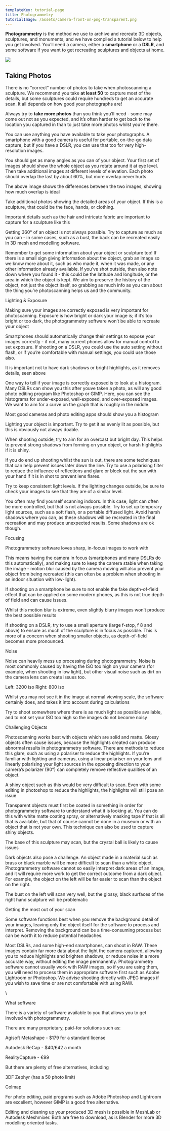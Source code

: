 ```yaml
---
templateKey: tutorial-page
title: Photogrammetry
tutorialImage: /assets/camera-front-on-png-transparent.png
---
```

**Photogrammetry** is the method we use to archive and recreate 3D objects, sculptures, and monuments, and we have compiled a tutorial below to help you get involved. You’ll need a camera, either a **smartphone** or a **DSLR**, and some software if you want to get recreating sculptures and objects at home. 

![](/assets/asset-1-2x.png)

## Taking Photos

There is no “correct” number of photos to take when photoscanning a sculpture. We recommend you take **at least 50** to capture most of the details, but some sculptures could require hundreds to get an accurate scan. It all depends on how good your photographs are!

Always try to **take more photos** than you think you’ll need - some may come out not as you expected, and it’s often harder to get back to the location you captured in than to just take more photos whilst you’re there.

You can use anything you have available to take your photographs. A smartphone with a good camera is useful for portable, on-the-go data capture, but if you have a DSLR, you can use that too for very high-resolution images.

You should get as many angles as you can of your object. Your first set of images should show the whole object as you rotate around it at eye level. Then take additional images at different levels of elevation. Each photo should overlap the last by about 60%, but more overlap never hurts.

The above image shows the differences between the two images, showing how much overlap is ideal

Take additional photos showing the detailed areas of your object. If this is a sculpture, that could be the face, hands, or clothing.

Important details such as the hair and intricate fabric are important to capture for a sculpture like this

Getting 360° of an object is not always possible. Try to capture as much as you can - in some cases, such as a bust, the back can be recreated easily in 3D mesh and modelling software.

Remember to get some information about your object or sculpture too! If there is a small sign giving information about the object, grab an image so we know more about it, such as who made it, when it was made, or any other information already available. If you’ve shot outside, then also note down where you found it - this could be the latitude and longitude, or the area in which the object is kept. We aim to preserve the history of the object, not just the object itself, so grabbing as much info as you can about the thing you’re photoscanning helps us and the community. 

Lighting & Exposure

Making sure your images are correctly exposed is very important for photoscanning. Exposure is how bright or dark your image is; if it’s too bright or too dark, the photogrammetry software won’t be able to recreate your object

Smartphones should automatically change their settings to expose your images correctly - if not, many current phones allow for manual control to set exposure. If shooting on a DSLR, you could use the auto setting without flash, or if you’re comfortable with manual settings, you could use those also.

It is important not to have dark shadows or bright highlights, as it removes details, seen above

One way to tell if your image is correctly exposed is to look at a histogram. Many DSLRs can show you this after youve taken a photo, as will any good photo editing program like Photoshop or GIMP. Here, you can see the histograms for under-exposed, well-exposed, and over-exposed images. We want to aim for a curve on the graph that is roughly in the middle.

Most good cameras and photo editing apps should show you a histogram

Lighting your object is important. Try to get it as evenly lit as possible, but this is obviously not always doable.

When shooting outside, try to aim for an overcast but bright day. This helps to prevent strong shadows from forming on your object, or harsh highlights if it is shiny.

If you do end up shooting whilst the sun is out, there are some techniques that can help prevent issues later down the line. Try to use a polarising filter to reduce the influence of reflections and glare or block out the sun with your hand if it is in shot to prevent lens flares.

Try to keep consistent light levels. If the lighting changes outside, be sure to check your images to see that they are of a similar level.

You often may find yourself scanning indoors. In this case, light can often be more controlled, but that is not always possible. Try to set up temporary light sources, such as a soft flash, or a portable diffused light. Avoid harsh shadows where you can, as these shadows will be recreated in the final recreation and may produce unexpected results. Some shadows are ok though.

Focusing

Photogrammetry software loves sharp, in-focus images to work with

This means having the camera in focus (smartphones and many DSLRs do this automatically), and making sure to keep the camera stable when taking the image - motion blur caused by the camera moving will also prevent your object from being recreated (this can often be a problem when shooting in an indoor situation with low-light).

If shooting on a smartphone be sure to not enable the fake depth-of-field effect that can be applied on some modern phones, as this is not true depth of field and can cause issues.

Whilst this motion blur is extreme, even slightly blurry images won’t produce the best possible results

If shooting on a DSLR, try to use a small aperture (large f-stop, f 8 and above) to ensure as much of the sculpture is in focus as possible. This is more of a concern when shooting smaller objects, as depth-of-field becomes more pronounced.

Noise

Noise can heavily mess up processing during photogrammetry. Noise is most commonly caused by having the ISO too high on your camera (for example, when shooting in low light), but other visual noise such as dirt on the camera lens can create issues too.

Left: 3200 iso Right: 800 iso 

Whilst you may not see it in the image at normal viewing scale, the software certainly does, and takes it into account during calculations

Try to shoot somewhere where there is as much light as possible available, and to not set your ISO too high so the images do not become noisy

Challenging Objects

Photoscanning works best with objects which are solid and matte. Glossy objects often cause issues, because the highlights created can produce abnormal results in photogrammetry software. There are methods to reduce this glare, such as using a polariser to reduce the highlights. If you’re familiar with lighting and cameras, using a linear polariser on your lens and linearly polarising your light sources in the opposing direction to your camera’s polarizer (90°) can completely remove reflective qualities of an object.

A shiny object such as this would be very difficult to scan. Even with some editing in photoshop to reduce the highlights, the highlights will still pose an issue 

Transparent objects must first be coated in something in order for photogrammetry software to understand what it is looking at. You can do this with white matte coating spray, or alternatively masking tape if that is all that is available, but that of course cannot be done in a museum or with an object that is not your own. This technique can also be used to capture shiny objects.

The base of this sculpture may scan, but the crystal ball is likely to cause issues 

Dark objects also pose a challenge. An object made in a material such as brass or black marble will be more difficult to scan than a white object. Photogrammetry software cannot so easily interpret dark areas of an image, and it will require more work to get the correct outcome from a dark object. For example, the object on the left will be far easier to scan than the object on the right.

The bust on the left will scan very well, but the glossy, black surfaces of the right hand sculpture will be problematic

Getting the most out of your scan

Some software functions best when you remove the background detail of your images, leaving only the object itself for the software to process and interpret. Removing the background can be a time-consuming process but can be worth it to reduce potential headaches.

Most DSLRs, and some high-end smartphones, can shoot in RAW. These images contain far more data about the light the camera captured, allowing you to reduce highlights and brighten shadows, or reduce noise in a more accurate way, without editing the image permanently. Photogrammetry software cannot usually work with RAW images, so if you are using them, you will need to process them in appropriate software first such as Adobe Lightroom or Photoshop. We advise shooting directly with JPEG images if you wish to save time or are not comfortable with using RAW.

\    	

What software

There is a variety of software available to you that allows you to get involved with photogrammetry. 

There are many proprietary, paid-for solutions such as:

Agisoft Metashape - $179 for a standard license

Autodesk ReCap - $40/£42 a month

RealityCapture - €99

But there are plenty of free alternatives, including 

3DF Zephyr (has a 50 photo limit)

Colmap

For photo editing, paid programs such as Adobe Photoshop and Lightroom are excellent, however GIMP is a good free alternative. 

Editing and cleaning up your produced 3D mesh is possible in MeshLab or Autodesk Meshmixer. Both are free to download, as is Blender for more 3D modelling oriented tasks.
